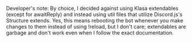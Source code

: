 Developer's note: By choice, I decided against using Klasa extendables (except for awaitReply) and instead using util files that utilize Discord.js's Structure extends. Yes, this means rebooting the bot whenever you make changes to them instead of using !reload, but I don't care; extendables are garbage and don't work even when I follow the exact documentation.
